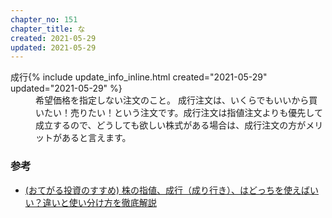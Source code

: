 ```yaml
---
chapter_no: 151
chapter_title: な
created: 2021-05-29
updated: 2021-05-29
---
```

<dl>
  <dt><a name="成行">成行</a>{% include update_info_inline.html created="2021-05-29" updated="2021-05-29" %}</dt>
  <dd markdown="span">希望価格を指定しない注文のこと。  
成行注文は、いくらでもいいから買いたい！売りたい！という注文です。成行注文は指値注文よりも優先して成立するので、どうしても欲しい株式がある場合は、成行注文の方がメリットがあると言えます。</dd>
</dl>

### 参考
- [(おてがる投資のすすめ) 株の指値、成行（成り行き）、はどっちを使えばいい？違いと使い分け方を徹底解説](https://lightningshift.com/market-limit-order/)
